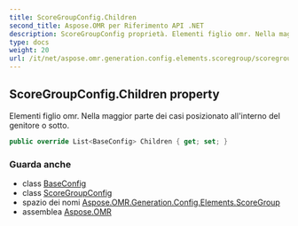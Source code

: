 ```yaml
---
title: ScoreGroupConfig.Children
second_title: Aspose.OMR per Riferimento API .NET
description: ScoreGroupConfig proprietà. Elementi figlio omr. Nella maggior parte dei casi posizionato allinterno del genitore o sotto.
type: docs
weight: 20
url: /it/net/aspose.omr.generation.config.elements.scoregroup/scoregroupconfig/children/
---
```

## ScoreGroupConfig.Children property

Elementi figlio omr. Nella maggior parte dei casi posizionato all'interno del genitore o sotto.

```csharp
public override List<BaseConfig> Children { get; set; }
```

### Guarda anche

* class [BaseConfig](../../../aspose.omr.generation.config/baseconfig/)
* class [ScoreGroupConfig](../)
* spazio dei nomi [Aspose.OMR.Generation.Config.Elements.ScoreGroup](../../scoregroupconfig/)
* assemblea [Aspose.OMR](../../../)


